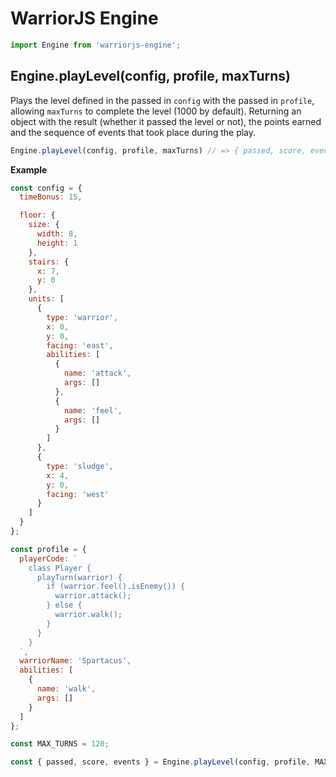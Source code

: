 # WarriorJS Engine

```javascript
import Engine from 'warriorjs-engine';
```

## Engine.playLevel(config, profile, maxTurns)

Plays the level defined in the passed in `config` with the passed in `profile`, allowing `maxTurns` to complete the level (1000 by default). Returning an object with the result (whether it passed the level or not), the points earned and the sequence of events that took place during the play.

```javascript
Engine.playLevel(config, profile, maxTurns) // => { passed, score, events }
```

**Example**

```javascript
const config = {
  timeBonus: 15,

  floor: {
    size: {
      width: 8,
      height: 1
    },
    stairs: {
      x: 7,
      y: 0
    },
    units: [
      {
        type: 'warrior',
        x: 0,
        y: 0,
        facing: 'east',
        abilities: [
          {
            name: 'attack',
            args: []
          },
          {
            name: 'feel',
            args: []
          }
        ]
      },
      {
        type: 'sludge',
        x: 4,
        y: 0,
        facing: 'west'
      }
    ]
  }
};

const profile = {
  playerCode: `
    class Player {
      playTurn(warrior) {
        if (warrior.feel().isEnemy()) {
          warrior.attack();
        } else {
          warrior.walk();
        }
      }
    }
  `,
  warriorName: 'Spartacus',
  abilities: [
    {
      name: 'walk',
      args: []
    }
  ]
};

const MAX_TURNS = 120;

const { passed, score, events } = Engine.playLevel(config, profile, MAX_TURNS);
```
